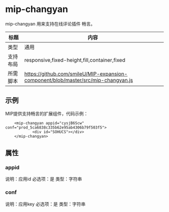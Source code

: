 # mip-changyan

mip-changyan 用来支持在线评论插件 畅言。

标题|内容
----|----
类型|通用
支持布局|responsive,fixed-height,fill,container,fixed
所需脚本|https://github.com/smileU/MIP-expansion-component/blob/master/src/mip-changyan.js

## 示例

MIP提供支持畅言的扩展组件，代码示例：

```
	<mip-changyan appid="cysjB6Scw" conf="prod_5ca6838c335b62e95ab4306b79f503f5">
			<div id="SOHUCS"></div>
	</mip-changyan>
```

## 属性

### appid

说明：应用id
必选项：是
类型：字符串

### conf

说明：应用key
必选项：是
类型：字符串


